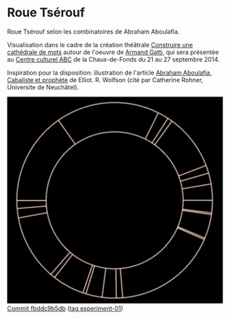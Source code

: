 Roue Tsérouf
============

Roue Tsérouf selon les combinatoires de Abraham Aboulafia.

Visualisation dans le cadre de la création théâtrale [Construire une cathédrale de mots](https://www.facebook.com/events/627615767314919/) autour de l'oeuvre de [Armand Gatti](http://www.armand-gatti.org), qui sera présentée au [Centre culturel ABC](http://www.abc-culture.ch/arts_de_la_scene) de la Chaux-de-Fonds du 21 au 27 septembre 2014.

Inspiration pour la disposition: illustration de l'article [Abraham Aboulafia, Cabaliste et prophète](http://www.lyber-eclat.net/lyber/wolson/wolfson.html) de Elliot. R. Wolfson (cité par Catherine Rohner, Universite de Neuchâtel).

![Roue Tsérouf · Commit fbddc9b5db](https://raw.githubusercontent.com/olange/roue-tserouf/master/roue_tserouf/roue-tserouf-commit-fbddc9b5db.png "Roue Tsérouf · Commit fbddc9b5db") [Commit fbddc9b5db](https://github.com/olange/roue-tserouf/commit/fbddc9b5db) ([tag experiment-01](https://github.com/olange/roue-tserouf/tree/experiment-01))
